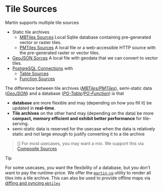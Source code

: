# Tile Sources

Martin supports multiple tile sources

- Static tile archives
  - [MBTiles Sources](sources-files.md) Local Sqlite database containing pre-generated vector or raster tiles.
  - [PMTiles Sources](sources-files.md) A local file or a web-accessible HTTP source with the pre-generated raster or vector tiles.
- [GeoJSON Sorces](sources-geojson.md) A local file with geodata that we can convert to vector tiles.
- [PostgreSQL Connections](pg-connections.md) with
  - [Table Sources](sources-pg-tables.md)
  - [Function Sources](sources-pg-functions.md)

The difference between tile archives (*[MBTiles/PMTiles](sources-files.md)*), semi-static data (*[GeoJSON](sources-geojson.md)*) and a database (*[PG-Table](sources-pg-tables.md)/[PG-Function](sources-pg-functions.md)*) is that

- **database** are more flexible and may (depending on how you fill it) be updated in **real-time**.
- **Tile archives** on the other hand may (depending on the data) be more **compact, memory efficient and exhibit better performance** for tile-serving.
- semi-static data is reserved for the usecase when the data is relatively static and not large enough to justify converting it to a tile archive

> []
> For most usecases, you may want a mix. We support this via [Composite Sources](sources-composite.md)

> [!TIP]
> For some usecases, you want the flexibility of a database, but you don't want to pay the runtime-price.
> We offer the [`martin-cp`](martin-cp.md) utility to render all tiles into a tile archive.
> This can also be used to provide offline maps via [diffing and syncing `mbtiles`](mbtiles-diff.md)